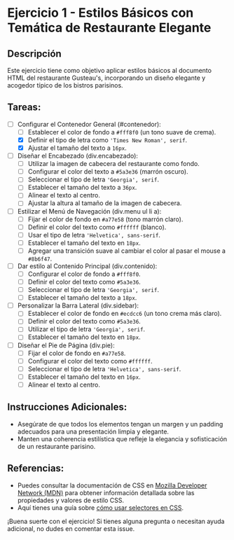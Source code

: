# Ejercicio 1 - Estilos Básicos con Temática de Restaurante Elegante

## Descripción

Este ejercicio tiene como objetivo aplicar estilos básicos al documento HTML del restaurante Gusteau's, incorporando un diseño elegante y acogedor típico de los bistros parisinos.

## Tareas:

- [ ] Configurar el Contenedor General (#contenedor):
  - [ ] Establecer el color de fondo a `#fff8f0` (un tono suave de crema).
  - [x] Definir el tipo de letra como `'Times New Roman', serif`.
  - [x] Ajustar el tamaño del texto a `16px`.

- [ ] Diseñar el Encabezado (div.encabezado):
  - [ ] Utilizar la imagen de cabecera del restaurante como fondo.
  - [ ] Configurar el color del texto a `#5a3e36` (marrón oscuro).
  - [ ] Seleccionar el tipo de letra `'Georgia', serif`.
  - [ ] Establecer el tamaño del texto a `36px`.
  - [ ] Alinear el texto al centro.
  - [ ] Ajustar la altura al tamaño de la imagen de cabecera.

- [ ] Estilizar el Menú de Navegación (div.menu ul li a):
  - [ ] Fijar el color de fondo en `#a77e58` (tono marrón claro).
  - [ ] Definir el color del texto como `#ffffff` (blanco).
  - [ ] Usar el tipo de letra `'Helvetica', sans-serif`.
  - [ ] Establecer el tamaño del texto en `18px`.
  - [ ] Agregar una transición suave al cambiar el color al pasar el mouse a `#8b6f47`.

- [ ] Dar estilo al Contenido Principal (div.contenido):
  - [ ] Configurar el color de fondo a `#fff8f0`.
  - [ ] Definir el color del texto como `#5a3e36`.
  - [ ] Seleccionar el tipo de letra `'Georgia', serif`.
  - [ ] Establecer el tamaño del texto a `18px`.

- [ ] Personalizar la Barra Lateral (div.sidebar):
  - [ ] Establecer el color de fondo en `#ecdcc6` (un tono crema más claro).
  - [ ] Definir el color del texto como `#5a3e36`.
  - [ ] Utilizar el tipo de letra `'Georgia', serif`.
  - [ ] Establecer el tamaño del texto en `18px`.

- [ ] Diseñar el Pie de Página (div.pie):
  - [ ] Fijar el color de fondo en `#a77e58`.
  - [ ] Configurar el color del texto como `#ffffff`.
  - [ ] Seleccionar el tipo de letra `'Helvetica', sans-serif`.
  - [ ] Establecer el tamaño del texto en `16px`.
  - [ ] Alinear el texto al centro.

## Instrucciones Adicionales:

- Asegúrate de que todos los elementos tengan un margen y un padding adecuados para una presentación limpia y elegante.
- Manten una coherencia estilística que refleje la elegancia y sofisticación de un restaurante parisino.

## Referencias:

- Puedes consultar la documentación de CSS en [Mozilla Developer Network (MDN)](https://developer.mozilla.org/es/docs/Web/CSS) para obtener información detallada sobre las propiedades y valores de estilo CSS.
- Aquí tienes una guía sobre [cómo usar selectores en CSS](https://developer.mozilla.org/es/docs/Web/CSS/Cómo_seleccionar_elementos).

¡Buena suerte con el ejercicio! Si tienes alguna pregunta o necesitan ayuda adicional, no dudes en comentar esta issue.
